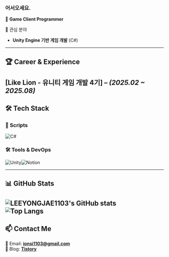 ### 어서오세요.
🔹 **Game Client Programmer**  

🔹 관심 분야  
  - **Unity Engine 기반 게임 개발** (C#)
---

## 🏆 Career & Experience  
**[Like Lion - 유니티 게임 개발 4기]** – *(2025.02 ~ 2025.08)*  
---

## 🛠 Tech Stack  

### **🧾 Scripts**  
![C#](https://img.shields.io/badge/C%23-239120?style=flat-square&logo=c-sharp&logoColor=white)

### **🛠 Tools & DevOps**  
![Unity](https://img.shields.io/badge/Unity-000000?style=flat-square&logo=unity&logoColor=white)![Notion](https://img.shields.io/badge/Notion-000000?style=flat-square&logo=notion&logoColor=white)  

---
## 📊 GitHub Stats  
![LEEYONGJAE1103's GitHub stats](https://github-readme-stats.vercel.app/api?username=LEEYONGJAE113&show_icons=true&theme=radical)  
![Top Langs](https://github-readme-stats.vercel.app/api/top-langs/?username=LEEYONGJAE113&layout=compact&theme=radical)  
---

## 📫 Contact Me  
📧 Email: **ionsi1103@gmail.com**  
📝 Blog: **[Tistory](https://dydwo.tistory.com/)**




<!---
- 👋 Hi, I’m @LEEYONGJAE113
- 👀 I’m interested in ...
- 🌱 I’m currently learning ...
- 💞️ I’m looking to collaborate on ...
- 📫 How to reach me ...
- 😄 Pronouns: ...
- ⚡ Fun fact: ...
--->

<!---
LEEYONGJAE113/LEEYONGJAE113 is a ✨ special ✨ repository because its `README.md` (this file) appears on your GitHub profile.
You can click the Preview link to take a look at your changes.
--->
